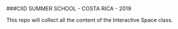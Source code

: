 ###CIID SUMMER SCHOOL - COSTA RICA - 2019

This repo will collect all the content of the Interactive Space class.